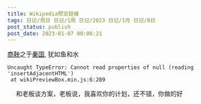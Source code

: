 ```yaml
---
title: Wikipedia预览链接
tags: 日记/周日 日记/1周 日记/2023 日记/1月 日记/8日
post_status: publish
post_date: 2023-01-07 00:06:21 
---
```

<a href="https://zh.wikipedia.org/wiki/商鞅">商鞅</a>之于<a href="https://zh.wikipedia.org/wiki/秦国">秦国</a>, 犹如鱼和水 

```
Uncaught TypeError: Cannot read properties of null (reading 'insertAdjacentHTML')
 at wikiPreviewBox.min.js:6:209
```

     和老板谈方案，老板说，我喜欢你的计划，还不错，你做的好